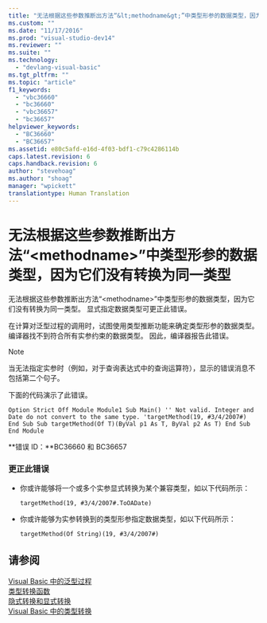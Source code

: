 ```yaml
---
title: "无法根据这些参数推断出方法“&lt;methodname&gt;”中类型形参的数据类型，因为它们没有转换为同一类型 | Microsoft Docs"
ms.custom: ""
ms.date: "11/17/2016"
ms.prod: "visual-studio-dev14"
ms.reviewer: ""
ms.suite: ""
ms.technology: 
  - "devlang-visual-basic"
ms.tgt_pltfrm: ""
ms.topic: "article"
f1_keywords: 
  - "vbc36660"
  - "bc36660"
  - "vbc36657"
  - "bc36657"
helpviewer_keywords: 
  - "BC36660"
  - "BC36657"
ms.assetid: e80c5afd-e16d-4f03-bdf1-c79c4286114b
caps.latest.revision: 6
caps.handback.revision: 6
author: "stevehoag"
ms.author: "shoag"
manager: "wpickett"
translationtype: Human Translation
---
```

# 无法根据这些参数推断出方法“&lt;methodname&gt;”中类型形参的数据类型，因为它们没有转换为同一类型
无法根据这些参数推断出方法“\<methodname\>”中类型形参的数据类型，因为它们没有转换为同一类型。 显式指定数据类型可更正此错误。  
  
 在计算对泛型过程的调用时，试图使用类型推断功能来确定类型形参的数据类型。 编译器找不到符合所有实参约束的数据类型。 因此，编译器报告此错误。  
  
> [!NOTE]
>  当无法指定实参时（例如，对于查询表达式中的查询运算符），显示的错误消息不包括第二个句子。  
  
 下面的代码演示了此错误。  
  
```vb#  
Option Strict Off Module Module1 Sub Main() '' Not valid. Integer and Date do not convert to the same type. 'targetMethod(19, #3/4/2007#) End Sub Sub targetMethod(Of T)(ByVal p1 As T, ByVal p2 As T) End Sub End Module  
```  
  
 **错误 ID：**BC36660 和 BC36657  
  
### 更正此错误  
  
-   你或许能够将一个或多个实参显式转换为某个兼容类型，如以下代码所示：  
  
    ```  
    targetMethod(19, #3/4/2007#.ToOADate)  
    ```  
  
-   你或许能够为实参转换到的类型形参指定数据类型，如以下代码所示：  
  
    ```  
    targetMethod(Of String)(19, #3/4/2007#)  
    ```  
  
## 请参阅  
 [Visual Basic 中的泛型过程](../../visual-basic/programming-guide/language-features/data-types/generic-procedures.md)   
 [类型转换函数](../../visual-basic/language-reference/functions/type-conversion-functions.md)   
 [隐式转换和显式转换](../../visual-basic/programming-guide/language-features/data-types/implicit-and-explicit-conversions.md)   
 [Visual Basic 中的类型转换](../../visual-basic/programming-guide/language-features/data-types/type-conversions.md)